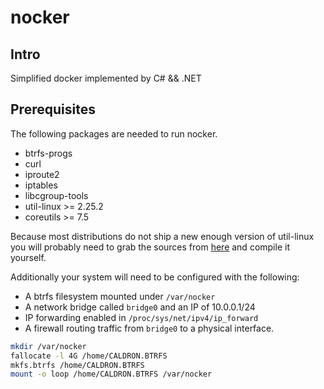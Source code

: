 # nocker

## Intro

Simplified docker implemented by C# && .NET

## Prerequisites

The following packages are needed to run nocker.

* btrfs-progs
* curl
* iproute2
* iptables
* libcgroup-tools
* util-linux >= 2.25.2
* coreutils >= 7.5

Because most distributions do not ship a new enough version of util-linux you will probably need to grab the sources from [here](https://www.kernel.org/pub/linux/utils/util-linux/v2.25/) and compile it yourself.

Additionally your system will need to be configured with the following:

* A btrfs filesystem mounted under `/var/nocker`
* A network bridge called `bridge0` and an IP of 10.0.0.1/24
* IP forwarding enabled in `/proc/sys/net/ipv4/ip_forward`
* A firewall routing traffic from `bridge0` to a physical interface.

``` sh
mkdir /var/nocker
fallocate -l 4G /home/CALDRON.BTRFS
mkfs.btrfs /home/CALDRON.BTRFS
mount -o loop /home/CALDRON.BTRFS /var/nocker
```
